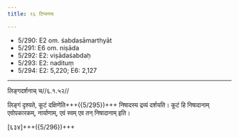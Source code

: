 ```yaml
---
title: ९६ टिप्पणयः

---
```

- 5/290: E2 om. śabdasāmarthyāt
- 5/291: E6 om. niṣāda
- 5/292: E2: viṣādaśabdaḥ
- 5/293: E2: nadituṃ
- 5/294: E2: 5,220; E6: 2,127

____________________________________________


लिङ्गदर्शनाच् च//६.१.५२//

लिङ्गं दृश्यते, कूटं दक्षिणेति+++({5/295})+++ निषादस्य द्रव्यं दर्शयति। कूटं हि निषादानाम् एवोपकारकम्, नार्याणाम्, एवं स्वम् एव तन् निषादानाम् इति।


[६३४]+++({5/296})+++